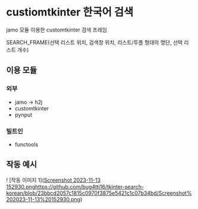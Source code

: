 # custiomtkinter 한국어 검색
jamo 모듈 이용한 customtkinter 검색 프레임

SEARCH_FRAME(선택 리스트 위치, 검색창 위치, 리스트/투플 형태의 명단, 선택 리스트 개수)

## 이용 모듈
### 외부
- jamo -> h2j
- customtkinter
- pynput

### 빌트인
- functools
## 작동 예시
! [작동 이미지 1]([Screenshot 2023-11-13 152930.png](https://github.com/bug4tti16/tkinter-search-korean/blob/23bbcd2057c1815c0970f3875e5421c1c07b34bd/Screenshot%202023-11-13%20152930.png)https://github.com/bug4tti16/tkinter-search-korean/blob/23bbcd2057c1815c0970f3875e5421c1c07b34bd/Screenshot%202023-11-13%20152930.png)
